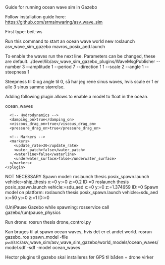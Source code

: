 Guide for running ocean wave sim in Gazebo

Follow installation guide here:
https://github.com/srmainwaring/asv_wave_sim

First type: beit-ws

Run this command to start an ocean wave world new
roslaunch asv_wave_sim_gazebo mavros_posix_aed.launch

To enable the waves run the next line. Parameters can be changed, these are default.
./devel/lib/asv_wave_sim_gazebo_plugins/WaveMsgPublisher   --number 3   --amplitude 1   --period 7   --direction 1 1   --scale 2   --angle 1   --steepness 1

Steepness til 0 og angle til 0, så har jeg rene sinus waves, hvis scale er 1 er alle 3 sinus samme størrelse.


Adding following plugin allows to enable a model to float in the ocean.

<plugin name="hydrodynamics" filename="libHydrodynamicsPlugin.so">
      <!-- Wave Model -->
      <wave_model>ocean_waves</wave_model>

      <!-- Hydrodynamics -->
      <damping_on>true</damping_on>
      <viscous_drag_on>true</viscous_drag_on>
      <pressure_drag_on>true</pressure_drag_on>

      <!-- Markers -->
      <markers>
        <update_rate>30</update_rate>
        <water_patch>false</water_patch>
        <waterline>false</waterline>
        <underwater_surface>false</underwater_surface>
      </markers>
    </plugin>


NOT NECESSARY
Spawn model:
roslaunch thesis posix_spawn.launch vehicle:=ship_thesis x:=0 y:=0 z:=0.2 ID:=0
roslaunch thesis posix_spawn.launch vehicle:=sdu_aed x:=0 y:=0 z:=1.374659 ID:=0
Spawn model on platform:
roslaunch thesis posix_spawn.launch vehicle:=sdu_aed x:=50 y:=0 z:=1 ID:=0

(Un)Pause Gazebo while spawning:
rosservice call gazebo/(un)pause_physics

Run drone:
rosrun thesis drone_control.py

Kan bruges til at spawn ocean waves, hvis det er et andet world.
rosrun gazebo_ros spawn_model -file `pwd`/src/asv_wave_sim/asv_wave_sim_gazebo/world_models/ocean_waves/model.sdf -sdf -model ocean_waves

Hector plugins til gazebo skal installeres før GPS til båden + drone virker

